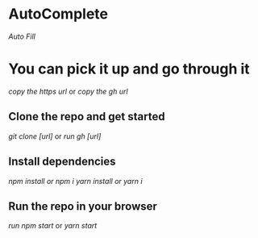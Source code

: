 # AutoComplete
*Auto Fill*

# You can pick it up and go through it
*copy the https url*
or
*copy the gh url*

## Clone the repo and get started
*git clone [url]*
or
*run gh [url]*

## Install dependencies
*npm install or npm i*
*yarn install or yarn i*

## Run the repo in your browser
*run npm start*
or 
*yarn start*


